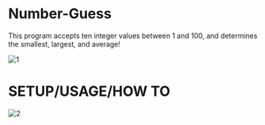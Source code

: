# Number-Guess

This program accepts ten integer values between 1 and 100, and determines the smallest, largest, and average!

![1](https://user-images.githubusercontent.com/44411425/47452511-0f7e5480-d790-11e8-8d5f-a366d6453bf9.PNG)


# SETUP/USAGE/HOW TO

![2](https://user-images.githubusercontent.com/44411425/47452930-02159a00-d791-11e8-8296-47ec5657c45e.PNG)
